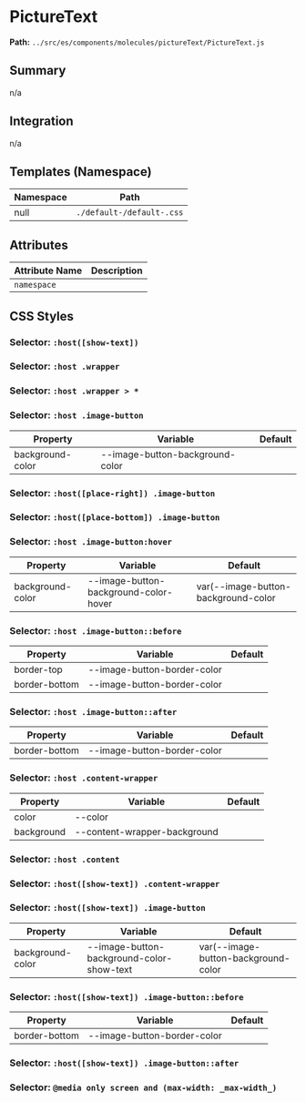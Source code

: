 # PictureText

**Path:** `../src/es/components/molecules/pictureText/PictureText.js`

## Summary

n/a

## Integration

n/a

## Templates (Namespace)

| Namespace | Path |
|------|------|
| null | `./default-/default-.css` |

## Attributes

| Attribute Name | Description |
|----------------|-------------|
| `namespace` |  |

## CSS Styles

### Selector: `:host([show-text])`


### Selector: `:host .wrapper`


### Selector: `:host .wrapper > *`


### Selector: `:host .image-button`

| Property | Variable | Default |
|----------|----------|----------|
| background-color | --image-button-background-color |  |

### Selector: `:host([place-right]) .image-button`


### Selector: `:host([place-bottom]) .image-button`


### Selector: `:host .image-button:hover`

| Property | Variable | Default |
|----------|----------|----------|
| background-color | --image-button-background-color-hover | var(--image-button-background-color |

### Selector: `:host .image-button::before`

| Property | Variable | Default |
|----------|----------|----------|
| border-top | --image-button-border-color |  |
| border-bottom | --image-button-border-color |  |

### Selector: `:host .image-button::after`

| Property | Variable | Default |
|----------|----------|----------|
| border-bottom | --image-button-border-color |  |

### Selector: `:host .content-wrapper`

| Property | Variable | Default |
|----------|----------|----------|
| color | --color |  |
| background | --content-wrapper-background |  |

### Selector: `:host .content`


### Selector: `:host([show-text]) .content-wrapper`


### Selector: `:host([show-text]) .image-button`

| Property | Variable | Default |
|----------|----------|----------|
| background-color | --image-button-background-color-show-text | var(--image-button-background-color |

### Selector: `:host([show-text]) .image-button::before`

| Property | Variable | Default |
|----------|----------|----------|
| border-bottom | --image-button-border-color |  |

### Selector: `:host([show-text]) .image-button::after`


### Selector: `@media only screen and (max-width: _max-width_)`


